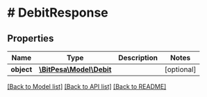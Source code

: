 # # DebitResponse

## Properties

Name | Type | Description | Notes
------------ | ------------- | ------------- | -------------
**object** | [**\BitPesa\Model\Debit**](Debit.md) |  | [optional] 

[[Back to Model list]](../../README.md#documentation-for-models) [[Back to API list]](../../README.md#documentation-for-api-endpoints) [[Back to README]](../../README.md)


